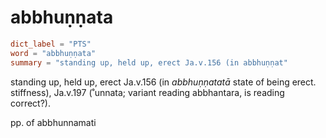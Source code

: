 # abbhuṇṇata

``` toml
dict_label = "PTS"
word = "abbhuṇṇata"
summary = "standing up, held up, erect Ja.v.156 (in abbhuṇṇat"
```

standing up, held up, erect Ja.v.156 (in *abbhuṇṇatatā* state of being erect. stiffness), Ja.v.197 (˚unnata; variant reading abbhantara, is reading correct?).

pp. of abbhunnamati


